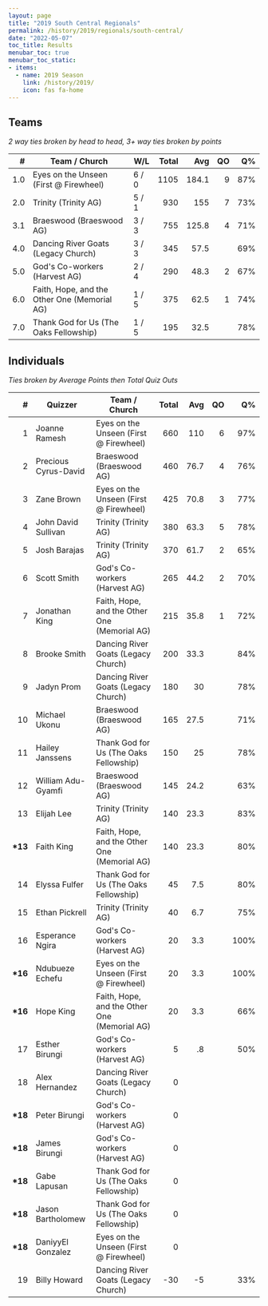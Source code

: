 ```yaml
---
layout: page
title: "2019 South Central Regionals"
permalink: /history/2019/regionals/south-central/
date: "2022-05-07"
toc_title: Results
menubar_toc: true
menubar_toc_static:
- items:
  - name: 2019 Season
    link: /history/2019/
    icon: fas fa-home
---
```


## Teams

*2 way ties broken by head to head, 3+ way ties broken by points*

| #   | Team / Church                                | W/L   | Total | Avg   | QO | Q%  |
|----:|----------------------------------------------|-------|------:|------:|---:|----:|
| 1.0 | Eyes on the Unseen (First @ Firewheel)       | 6 / 0 | 1105  | 184.1 | 9  | 87% |
| 2.0 | Trinity (Trinity AG)                         | 5 / 1 | 930   | 155   | 7  | 73% |
| 3.1 | Braeswood (Braeswood AG)                     | 3 / 3 | 755   | 125.8 | 4  | 71% |
| 4.0 | Dancing River Goats (Legacy Church)          | 3 / 3 | 345   | 57.5  |    | 69% |
| 5.0 | God's Co-workers (Harvest AG)                | 2 / 4 | 290   | 48.3  | 2  | 67% |
| 6.0 | Faith, Hope, and the Other One (Memorial AG) | 1 / 5 | 375   | 62.5  | 1  | 74% |
| 7.0 | Thank God for Us (The Oaks Fellowship)       | 1 / 5 | 195   | 32.5  |    | 78% |

## Individuals

*Ties broken by Average Points then Total Quiz Outs*

| #        | Quizzer              | Team / Church                                | Total | Avg  | QO | Q%   |
|---------:|----------------------|----------------------------------------------|------:|-----:|---:|-----:|
| 1        | Joanne Ramesh        | Eyes on the Unseen (First @ Firewheel)       | 660   | 110  | 6  | 97%  |
| 2        | Precious Cyrus-David | Braeswood (Braeswood AG)                     | 460   | 76.7 | 4  | 76%  |
| 3        | Zane Brown           | Eyes on the Unseen (First @ Firewheel)       | 425   | 70.8 | 3  | 77%  |
| 4        | John David Sullivan  | Trinity (Trinity AG)                         | 380   | 63.3 | 5  | 78%  |
| 5        | Josh Barajas         | Trinity (Trinity AG)                         | 370   | 61.7 | 2  | 65%  |
| 6        | Scott Smith          | God's Co-workers (Harvest AG)                | 265   | 44.2 | 2  | 70%  |
| 7        | Jonathan King        | Faith, Hope, and the Other One (Memorial AG) | 215   | 35.8 | 1  | 72%  |
| 8        | Brooke Smith         | Dancing River Goats (Legacy Church)          | 200   | 33.3 |    | 84%  |
| 9        | Jadyn Prom           | Dancing River Goats (Legacy Church)          | 180   | 30   |    | 78%  |
| 10       | Michael Ukonu        | Braeswood (Braeswood AG)                     | 165   | 27.5 |    | 71%  |
| 11       | Hailey Janssens      | Thank God for Us (The Oaks Fellowship)       | 150   | 25   |    | 78%  |
| 12       | William Adu-Gyamfi   | Braeswood (Braeswood AG)                     | 145   | 24.2 |    | 63%  |
| 13       | Elijah Lee           | Trinity (Trinity AG)                         | 140   | 23.3 |    | 83%  |
| **\*13** | Faith King           | Faith, Hope, and the Other One (Memorial AG) | 140   | 23.3 |    | 80%  |
| 14       | Elyssa Fulfer        | Thank God for Us (The Oaks Fellowship)       | 45    | 7.5  |    | 80%  |
| 15       | Ethan Pickrell       | Trinity (Trinity AG)                         | 40    | 6.7  |    | 75%  |
| 16       | Esperance Ngira      | God's Co-workers (Harvest AG)                | 20    | 3.3  |    | 100% |
| **\*16** | Ndubueze Echefu      | Eyes on the Unseen (First @ Firewheel)       | 20    | 3.3  |    | 100% |
| **\*16** | Hope King            | Faith, Hope, and the Other One (Memorial AG) | 20    | 3.3  |    | 66%  |
| 17       | Esther Birungi       | God's Co-workers (Harvest AG)                | 5     | .8   |    | 50%  |
| 18       | Alex Hernandez       | Dancing River Goats (Legacy Church)          | 0     |      |    |      |
| **\*18** | Peter Birungi        | God's Co-workers (Harvest AG)                | 0     |      |    |      |
| **\*18** | James Birungi        | God's Co-workers (Harvest AG)                | 0     |      |    |      |
| **\*18** | Gabe Lapusan         | Thank God for Us (The Oaks Fellowship)       | 0     |      |    |      |
| **\*18** | Jason Bartholomew    | Thank God for Us (The Oaks Fellowship)       | 0     |      |    |      |
| **\*18** | DaniyyEl Gonzalez    | Eyes on the Unseen (First @ Firewheel)       | 0     |      |    |      |
| 19       | Billy Howard         | Dancing River Goats (Legacy Church)          | -30   | -5   |    | 33%  |
